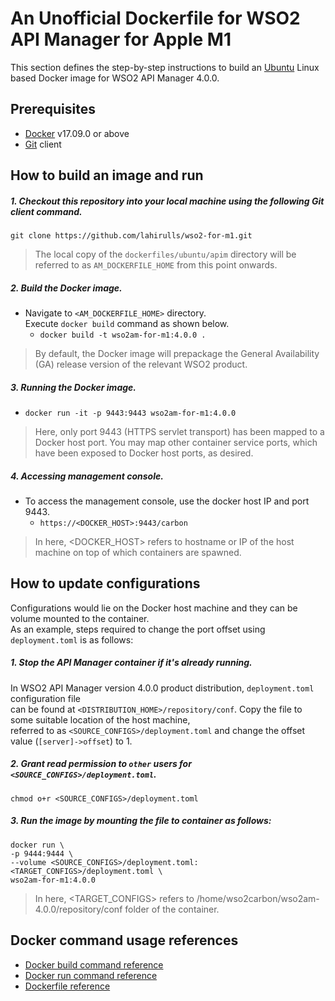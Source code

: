 # An Unofficial Dockerfile for WSO2 API Manager for Apple M1 #

This section defines the step-by-step instructions to build an [Ubuntu](https://hub.docker.com/_/ubuntu/) Linux based Docker image for WSO2 API Manager 4.0.0.

## Prerequisites

* [Docker](https://www.docker.com/get-docker) v17.09.0 or above
* [Git](https://git-scm.com/book/en/v2/Getting-Started-Installing-Git) client

## How to build an image and run

##### 1. Checkout this repository into your local machine using the following Git client command.

```
git clone https://github.com/lahirulls/wso2-for-m1.git
```

> The local copy of the `dockerfiles/ubuntu/apim` directory will be referred to as `AM_DOCKERFILE_HOME` from this point onwards.

##### 2. Build the Docker image.

- Navigate to `<AM_DOCKERFILE_HOME>` directory. <br>
  Execute `docker build` command as shown below.
    + `docker build -t wso2am-for-m1:4.0.0 .`
    
> By default, the Docker image will prepackage the General Availability (GA) release version of the relevant WSO2 product.
    
##### 3. Running the Docker image.

- `docker run -it -p 9443:9443 wso2am-for-m1:4.0.0`

> Here, only port 9443 (HTTPS servlet transport) has been mapped to a Docker host port.
You may map other container service ports, which have been exposed to Docker host ports, as desired.

##### 4. Accessing management console.

- To access the management console, use the docker host IP and port 9443.
    + `https://<DOCKER_HOST>:9443/carbon`
    
> In here, <DOCKER_HOST> refers to hostname or IP of the host machine on top of which containers are spawned.

## How to update configurations

Configurations would lie on the Docker host machine and they can be volume mounted to the container. <br>
As an example, steps required to change the port offset using `deployment.toml` is as follows:

##### 1. Stop the API Manager container if it's already running.

In WSO2 API Manager version 4.0.0 product distribution, `deployment.toml` configuration file <br>
can be found at `<DISTRIBUTION_HOME>/repository/conf`. Copy the file to some suitable location of the host machine, <br>
referred to as `<SOURCE_CONFIGS>/deployment.toml` and change the offset value (`[server]->offset`) to 1.

##### 2. Grant read permission to `other` users for `<SOURCE_CONFIGS>/deployment.toml`.

```
chmod o+r <SOURCE_CONFIGS>/deployment.toml
```

##### 3. Run the image by mounting the file to container as follows:

```
docker run \
-p 9444:9444 \
--volume <SOURCE_CONFIGS>/deployment.toml:<TARGET_CONFIGS>/deployment.toml \
wso2am-for-m1:4.0.0
```

> In here, <TARGET_CONFIGS> refers to /home/wso2carbon/wso2am-4.0.0/repository/conf folder of the container.

## Docker command usage references

* [Docker build command reference](https://docs.docker.com/engine/reference/commandline/build/)
* [Docker run command reference](https://docs.docker.com/engine/reference/run/)
* [Dockerfile reference](https://docs.docker.com/engine/reference/builder/)
